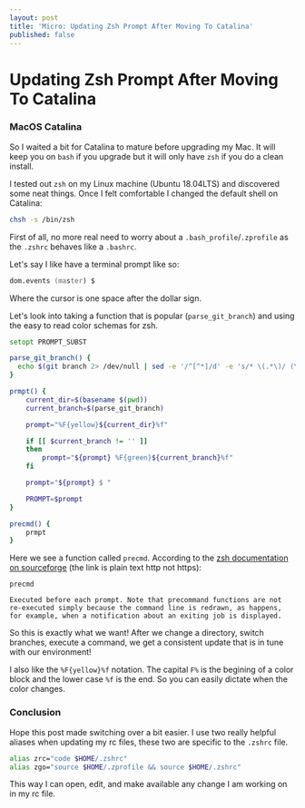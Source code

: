 ```yaml
---
layout: post
title: 'Micro: Updating Zsh Prompt After Moving To Catalina'
published: false
---
```


# Updating Zsh Prompt After Moving To Catalina

### MacOS Catalina

So I waited a bit for Catalina to mature before upgrading my Mac. It will keep you on `bash` if you upgrade but it will only have `zsh` if you do a clean install.

I tested out `zsh` on my Linux machine (Ubuntu 18.04LTS) and discovered some neat things. Once I felt comfortable I changed the default shell on Catalina:

```zsh
chsh -s /bin/zsh
```

First of all, no more real need to worry about a `.bash_profile`/`.zprofile` as the `.zshrc` behaves like a `.bashrc`.

Let's say I like have a terminal prompt like so:

```zsh
dom.events (master) $ 
```

Where the cursor is one space after the dollar sign.

Let's look into taking a function that is popular (`parse_git_branch`) and using the easy to read color schemas for zsh.

```zsh
setopt PROMPT_SUBST

parse_git_branch() {
  echo $(git branch 2> /dev/null | sed -e '/^[^*]/d' -e 's/* \(.*\)/ (\1)/')
}

prmpt() {
    current_dir=$(basename $(pwd))
    current_branch=$(parse_git_branch)

    prompt="%F{yellow}${current_dir}%f"

    if [[ $current_branch != '' ]]
    then
        prompt="${prompt} %F{green}${current_branch}%f"
    fi

    prompt="${prompt} $ "

    PROMPT=$prompt
}

precmd() {
    prmpt
}
```

Here we see a function called `precmd`. According to the [zsh documentation on sourceforge](http://zsh.sourceforge.net/Doc/Release/Functions.html) (the link is plain text http not https):

```
precmd

Executed before each prompt. Note that precommand functions are not re-executed simply because the command line is redrawn, as happens, for example, when a notification about an exiting job is displayed.
```

So this is exactly what we want! After we change a directory, switch branches, execute a command, we get a consistent update that is in tune with our environment!

I also like the `%F{yellow}%f` notation. The capital `F%` is the begining of a color block and the lower case `%f` is the end. So you can easily dictate when the color changes.

### Conclusion

Hope this post made switching over a bit easier. I use two really helpful aliases when updating my rc files, these two are specific to the `.zshrc` file.

```zsh
alias zrc="code $HOME/.zshrc"
alias zgo="source $HOME/.zprofile && source $HOME/.zshrc"
```

This way I can open, edit, and make available any change I am working on in my rc file.


